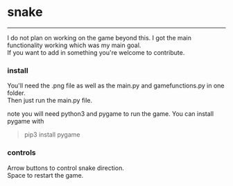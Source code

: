 # snake
***
I do not plan on working on the game beyond this. I got the main functionality working which was my main goal.
<br>If you want to add in something you're welcome to contribute.
### install
You'll need the .png file as well as the main.py and gamefunctions.py in one folder.
<br>Then just run the main.py file.

note you will need python3 and pygame to run the game. You can install pygame with
> pip3 install pygame
### controls
Arrow buttons to control snake direction.
<br>Space to restart the game.
